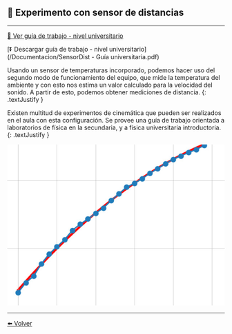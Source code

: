 ## 🎢 Experimento con sensor de distancias

---

[🔎 Ver guía de trabajo - nivel universitario](/Documentacion/Dist-GuiaUniversitaria)

[⏬ Descargar guía de trabajo - nivel universitario](/Documentacion/SensorDist - Guía universitaria.pdf)


Usando un sensor de temperaturas incorporado, podemos hacer uso del segundo modo de funcionamiento del equipo, que mide la temperatura del ambiente y con esto nos estima un valor calculado para la velocidad del sonido. A partir de esto, podemos obtener mediciones de distancia.
{: .textJustify }

Existen multitud de experimentos de cinemática que pueden ser realizados en el aula con esta configuración. Se provee una guía de trabajo orientada a laboratorios de física en la secundaria, y a física universitaria introductoria.
{: .textJustify }

![](/assets/img/parabola.jpg)

---


[⬅️ Volver](Experimentos)

